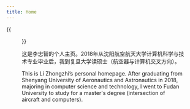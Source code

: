 ```yaml
---
title: Home
---
```


{{<figure src="https://raw.githubusercontent.com/zhongzhili/zhongzhili.github.io/master/static/media/personal_photo.png" title="On the Jia Xing in 2023.10." width="450">}}

这是李忠智的个人主页。2018年从沈阳航空航天大学计算机科学与技术专业毕业后，我到复旦大学读硕士（航空器与计算机交叉方向）。

This is Li Zhongzhi’s personal homepage. After graduating from Shenyang University of Aeronautics and Astronautics in 2018, majoring in computer science and technology, I went to Fudan University to study for a master's degree (intersection of aircraft and computers).